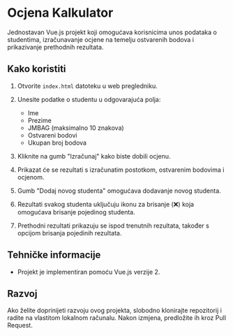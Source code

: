 # Ocjena Kalkulator

Jednostavan Vue.js projekt koji omogućava korisnicima unos podataka o studentima, izračunavanje ocjene na temelju ostvarenih bodova i prikazivanje prethodnih rezultata.

## Kako koristiti

1. Otvorite `index.html` datoteku u web pregledniku.

2. Unesite podatke o studentu u odgovarajuća polja:

   - Ime
   - Prezime
   - JMBAG (maksimalno 10 znakova)
   - Ostvareni bodovi
   - Ukupan broj bodova

3. Kliknite na gumb "Izračunaj" kako biste dobili ocjenu.

4. Prikazat će se rezultati s izračunatim postotkom, ostvarenim bodovima i ocjenom.

5. Gumb "Dodaj novog studenta" omogućava dodavanje novog studenta.

6. Rezultati svakog studenta uključuju ikonu za brisanje (❌) koja omogućava brisanje pojedinog studenta.

7. Prethodni rezultati prikazuju se ispod trenutnih rezultata, također s opcijom brisanja pojedinih rezultata.

## Tehničke informacije

- Projekt je implementiran pomoću Vue.js verzije 2.

## Razvoj

Ako želite doprinijeti razvoju ovog projekta, slobodno klonirajte repozitorij i radite na vlastitom lokalnom računalu. Nakon izmjena, predložite ih kroz Pull Request.


